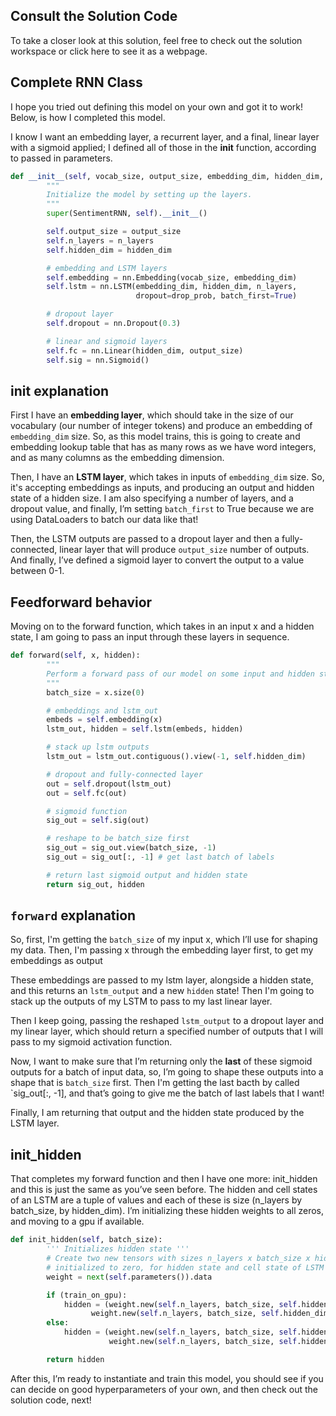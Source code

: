 ## Consult the Solution Code
To take a closer look at this solution, feel free to check out the solution workspace or click here to see it as a webpage.

## Complete RNN Class
I hope you tried out defining this model on your own and got it to work! Below, is how I completed this model.

I know I want an embedding layer, a recurrent layer, and a final, linear layer with a sigmoid applied; I defined all of those in the __init__ function, according to passed in parameters.
```python
def __init__(self, vocab_size, output_size, embedding_dim, hidden_dim, n_layers, drop_prob=0.5):
        """
        Initialize the model by setting up the layers.
        """
        super(SentimentRNN, self).__init__()

        self.output_size = output_size
        self.n_layers = n_layers
        self.hidden_dim = hidden_dim

        # embedding and LSTM layers
        self.embedding = nn.Embedding(vocab_size, embedding_dim)
        self.lstm = nn.LSTM(embedding_dim, hidden_dim, n_layers, 
                            dropout=drop_prob, batch_first=True)

        # dropout layer
        self.dropout = nn.Dropout(0.3)

        # linear and sigmoid layers
        self.fc = nn.Linear(hidden_dim, output_size)
        self.sig = nn.Sigmoid()
```
## __init__ explanation
First I have an **embedding layer**, which should take in the size of our vocabulary (our number of integer tokens) and produce an embedding of `embedding_dim` size. So, as this model trains, this is going to create and embedding lookup table that has as many rows as we have word integers, and as many columns as the embedding dimension.

Then, I have an **LSTM layer**, which takes in inputs of `embedding_dim` size. So, it's accepting embeddings as inputs, and producing an output and hidden state of a hidden size. I am also specifying a number of layers, and a dropout value, and finally, I’m setting `batch_first` to True because we are using DataLoaders to batch our data like that!

Then, the LSTM outputs are passed to a dropout layer and then a fully-connected, linear layer that will produce `output_size` number of outputs. And finally, I’ve defined a sigmoid layer to convert the output to a value between 0-1.

## Feedforward behavior
Moving on to the forward function, which takes in an input x and a hidden state, I am going to pass an input through these layers in sequence.

```python
def forward(self, x, hidden):
        """
        Perform a forward pass of our model on some input and hidden state.
        """
        batch_size = x.size(0)

        # embeddings and lstm_out
        embeds = self.embedding(x)
        lstm_out, hidden = self.lstm(embeds, hidden)

        # stack up lstm outputs
        lstm_out = lstm_out.contiguous().view(-1, self.hidden_dim)

        # dropout and fully-connected layer
        out = self.dropout(lstm_out)
        out = self.fc(out)

        # sigmoid function
        sig_out = self.sig(out)

        # reshape to be batch_size first
        sig_out = sig_out.view(batch_size, -1)
        sig_out = sig_out[:, -1] # get last batch of labels

        # return last sigmoid output and hidden state
        return sig_out, hidden
```
## `forward` explanation
So, first, I'm getting the `batch_size` of my input x, which I’ll use for shaping my data. Then, I'm passing x through the embedding layer first, to get my embeddings as output

These embeddings are passed to my lstm layer, alongside a hidden state, and this returns an `lstm_output` and a new `hidden` state! Then I'm going to stack up the outputs of my LSTM to pass to my last linear layer.

Then I keep going, passing the reshaped `lstm_output` to a dropout layer and my linear layer, which should return a specified number of outputs that I will pass to my sigmoid activation function.

Now, I want to make sure that I’m returning only the **last** of these sigmoid outputs for a batch of input data, so, I’m going to shape these outputs into a shape that is `batch_size` first. Then I'm getting the last bacth by called `sig_out[:, -1], and that’s going to give me the batch of last labels that I want!

Finally, I am returning that output and the hidden state produced by the LSTM layer.

## init_hidden
That completes my forward function and then I have one more: init_hidden and this is just the same as you’ve seen before. The hidden and cell states of an LSTM are a tuple of values and each of these is size (n_layers by batch_size, by hidden_dim). I’m initializing these hidden weights to all zeros, and moving to a gpu if available.

```python
def init_hidden(self, batch_size):
        ''' Initializes hidden state '''
        # Create two new tensors with sizes n_layers x batch_size x hidden_dim,
        # initialized to zero, for hidden state and cell state of LSTM
        weight = next(self.parameters()).data

        if (train_on_gpu):
            hidden = (weight.new(self.n_layers, batch_size, self.hidden_dim).zero_().cuda(),
                  weight.new(self.n_layers, batch_size, self.hidden_dim).zero_().cuda())
        else:
            hidden = (weight.new(self.n_layers, batch_size, self.hidden_dim).zero_(),
                      weight.new(self.n_layers, batch_size, self.hidden_dim).zero_())

        return hidden
```
After this, I’m ready to instantiate and train this model, you should see if you can decide on good hyperparameters of your own, and then check out the solution code, next!